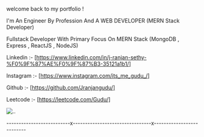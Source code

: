 welcome back to my portfolio !

I'm An Engineer By Profession And A WEB DEVELOPER (MERN Stack Developer)

Fullstack Developer With Primary Focus On MERN Stack (MongoDB , Express , ReactJS , NodeJS)

Linkedin :- [https://www.linkedin.com/in/j-ranjan-sethy-%F0%9F%87%AE%F0%9F%87%B3-35121a1b1/]

Instagram :- [https://www.instagram.com/its_me_gudu_/]

Github :- [https://github.com/Jranjangudu/]

Leetcode :- [https://leetcode.com/Gudu/]

<img src="https://images.unsplash.com/photo-1605379399642-870262d3d051?ixid=MXwxMjA3fDB8MHxzZWFyY2h8OHx8cHJvZ3JhbW1pbmd8ZW58MHx8MHw%3D&ixlib=rb-1.2.1&auto=format&fit=crop&w=500&q=60" alt=".." />

--------------------------x--------------------------------x--------------------------
